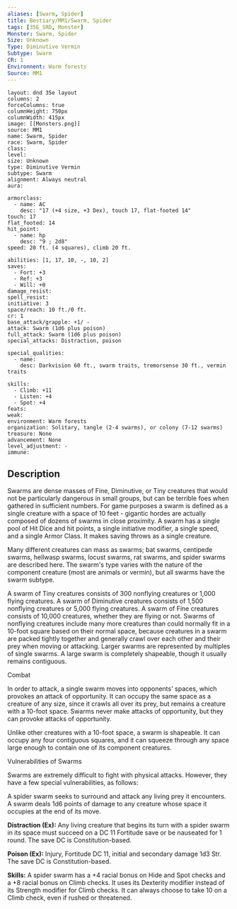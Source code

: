```yaml
---
aliases: [Swarm, Spider]
title: Bestiary/MM1/Swarm, Spider
tags: [35E_SRD, Monster]
Monster: Swarm, Spider
Size: Unknown
Type: Diminutive Vermin
Subtype: Swarm
CR: 1
Environnent: Warm forests
Source: MM1
---
```


```statblock
layout: dnd 35e layout
columns: 2
forceColumns: true
columnHeight: 750px
columnWidth: 415px
image: [[Monsters.png]]
source: MM1
name: Swarm, Spider
race: Swarm, Spider
class: 
level: 
size: Unknown
type: Diminutive Vermin
subtype: Swarm
alignment: Always neutral
aura: 

armorclass:
  - name: AC
    desc: "17 (+4 size, +3 Dex), touch 17, flat-footed 14"
touch: 17
flat_footed: 14
hit_point:
  - name: hp
    desc: "9 ; 2d8"
speed: 20 ft. (4 squares), climb 20 ft.

abilities: [1, 17, 10, -, 10, 2]
saves:
  - Fort: +3
  - Ref: +3
  - Will: +0
damage_resist: 
spell_resist: 
initiative: 3
space/reach: 10 ft./0 ft.
cr: 1
base_attack/grapple: +1/ -
attack: Swarm (1d6 plus poison)
full_attack: Swarm (1d6 plus poison)
special_attacks: Distraction, poison

special_qualities:
  - name: 
    desc: Darkvision 60 ft., swarm traits, tremorsense 30 ft., vermin traits

skills:
  - Climb: +11
  - Listen: +4
  - Spot: +4
feats: 
weak: 
environment: Warm forests
organization: Solitary, tangle (2-4 swarms), or colony (7-12 swarms)
treasure: None
advancement: None
level_adjustment: -
immune: 
```

## Description

<p>Swarms are dense masses of Fine, Diminutive, or Tiny creatures that would not be particularly dangerous in small groups, but can be terrible foes when gathered in sufficient numbers. For game purposes a swarm is defined as a single creature with a space of 10 feet - gigantic hordes are actually composed of dozens of swarms in close proximity. A swarm has a single pool of Hit Dice and hit points, a single initiative modifier, a single speed, and a single Armor Class. It makes saving throws as a single creature.</p>
<p>Many different creatures can mass as swarms; bat swarms, centipede swarms, hellwasp swarms, locust swarms, rat swarms, and spider swarms are described here. The swarm's type varies with the nature of the component creature (most are animals or vermin), but all swarms have the swarm subtype.</p>
<p>A swarm of Tiny creatures consists of 300 nonflying creatures or 1,000 flying creatures. A swarm of Diminutive creatures consists of 1,500 nonflying creatures or 5,000 flying creatures. A swarm of Fine creatures consists of 10,000 creatures, whether they are flying or not. Swarms of nonflying creatures include many more creatures than could normally fit in a 10-foot square based on their normal space, because creatures in a swarm are packed tightly together and generally crawl over each other and their prey when moving or attacking. Larger swarms are represented by multiples of single swarms. A large swarm is completely shapeable, though it usually remains contiguous.</p>
<p>Combat</p>
<p>In order to attack, a single swarm moves into opponents' spaces, which provokes an attack of opportunity. It can occupy the same space as a creature of any size, since it crawls all over its prey, but remains a creature with a 10-foot space. Swarms never make attacks of opportunity, but they can provoke attacks of opportunity.</p>
<p>Unlike other creatures with a 10-foot space, a swarm is shapeable. It can occupy any four contiguous squares, and it can squeeze through any space large enough to contain one of its component creatures.</p>
<p>Vulnerabilities of Swarms</p>
<p>Swarms are extremely difficult to fight with physical attacks. However, they have a few special vulnerabilities, as follows:</p>
<p>A spider swarm seeks to surround and attack any living prey it encounters. A swarm deals 1d6 points of damage to any creature whose space it occupies at the end of its move.</p>
<p>
            <b>Distraction (Ex):</b> Any living creature that begins its turn with a spider swarm in its space must succeed on a DC 11 Fortitude save or be nauseated for 1 round. The save DC is Constitution-based.</p>
<p>
            <b>Poison (Ex):</b> Injury, Fortitude DC 11, initial and secondary damage 1d3 Str. The save DC is Constitution-based.</p>
<p>
            <b>Skills:</b> A spider swarm has a +4 racial bonus on Hide and Spot checks and a +8 racial bonus on Climb checks. It uses its Dexterity modifier instead of its Strength modifier for Climb checks. It can always choose to take 10 on a Climb check, even if rushed or threatened.</p>
<p>
          </p>